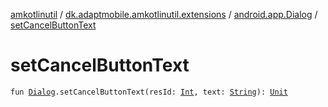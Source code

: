 [amkotlinutil](../../index.md) / [dk.adaptmobile.amkotlinutil.extensions](../index.md) / [android.app.Dialog](index.md) / [setCancelButtonText](set-cancel-button-text.md)

# setCancelButtonText

`fun `[`Dialog`](https://developer.android.com/reference/android/app/Dialog.html)`.setCancelButtonText(resId: `[`Int`](https://kotlinlang.org/api/latest/jvm/stdlib/kotlin/-int/index.html)`, text: `[`String`](https://kotlinlang.org/api/latest/jvm/stdlib/kotlin/-string/index.html)`): `[`Unit`](https://kotlinlang.org/api/latest/jvm/stdlib/kotlin/-unit/index.html)